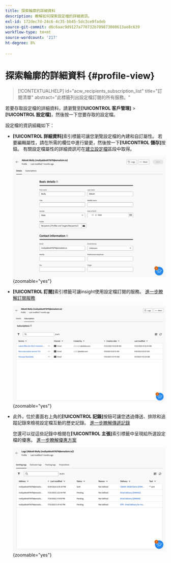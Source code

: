```yaml
---
title: 探索輪廓的詳細資料
description: 瞭解如何探索設定檔的詳細資訊。
exl-id: 172dec7d-24c6-4c35-bb45-5dc3ce9fadeb
source-git-commit: d6c6aac9d9127a770732b709873008613ae8c639
workflow-type: tm+mt
source-wordcount: '217'
ht-degree: 8%

---
```


# 探索輪廓的詳細資料 {#profile-view}

>[!CONTEXTUALHELP]
>id="acw_recipients_subscription_list"
>title="訂閱清單"
>abstract="此標籤列出設定檔訂閱的所有服務。"

若要存取設定檔的詳細資料，請瀏覽至&#x200B;**[!UICONTROL 客戶管理]** > **[!UICONTROL 設定檔]**，然後按一下您要存取的設定檔。

設定檔的資訊組織如下：

* **[!UICONTROL 詳細資料]**&#x200B;索引標籤可讓您瀏覽設定檔的內建和自訂屬性。 若要編輯屬性，請在所需的欄位中進行變更，然後按一下&#x200B;**[!UICONTROL 儲存]**&#x200B;按鈕。 有關設定檔屬性的詳細資訊可在[建立設定檔](create-profile.md)區段中取得。

  ![熒幕擷圖顯示設定檔的詳細資訊標籤，包括內建和自訂屬性。](assets/profile-details.png){zoomable="yes"}

* **[!UICONTROL 訂閱]**&#x200B;索引標籤可讓insight使用設定檔訂閱的服務。 [進一步瞭解訂閱服務](manage-services.md)

  ![熒幕擷圖顯示「訂閱」標籤，列出設定檔訂閱的服務。](assets/profile-subscriptions.png){zoomable="yes"}

* 此外，位於畫面右上角的&#x200B;**[!UICONTROL 記錄]**&#x200B;按鈕可讓您透過傳送、排除和追蹤記錄來檢視設定檔互動的歷史記錄。 [進一步瞭解傳遞記錄](../monitor/delivery-logs.md)

  您還可以從這些記錄中檢閱在&#x200B;**[!UICONTROL 主張]**&#x200B;索引標籤中呈現給所選設定檔的優惠。 [進一步瞭解優惠方案](../msg/offers.md)

  ![熒幕擷圖顯示記錄標籤，包括傳送、排除和追蹤記錄，以及檢閱優惠方案的主張標籤。](assets/profile-logs.png){zoomable="yes"}